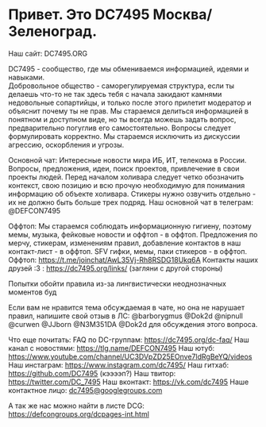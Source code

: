 # Привет. Это DC7495 Москва/Зеленоград.

Наш сайт: DC7495.ORG

DC7495 - сообщество, где мы обмениваемся информацией, идеями и навыками.\
Добровольное общество - саморегулируемая структура, если ты делаешь что-то не так здесь тебя с начала закидают камнями недовольные сопартийцы, и только после этого прилетит модератор и объяснит почему ты не прав.
Мы стараемся делиться информацией в понятном и доступном виде, но ты всегда можешь задать вопрос, предварительно погуглив его самостоятельно. Вопросы следует формулировать корректно.
Мы стараемся исключить из дискуссии агрессию, оскорбления и угрозы.

Основной чат:
Интересные новости мира ИБ, ИТ, телекома в России.
Вопросы, предложения, идеи, поиск проектов, привлечение в свои проекты людей.
Перед началом холивара следует четко обозначить контекст, свою позицию и всю прочую необходимую для понимания информацию об объекте холивара.
Стикеры нужно озвучить отдельно - их не должно быть больше трех подряд.
Наш основной чат в телеграм: @DEFCON7495

Оффтоп:
Мы стараемся соблюдать информационную гигиену, поэтому мемы, музыка, фейковые новости и оффтоп - в оффтоп. 
Предложения по мерчу, стикерам, изменениям правил, добавление контактов в наш контакт-лист - в оффтоп.
SFV гифки, мемы, паки стикеров - в оффтоп.
Оффтоп: https://t.me/joinchat/AwL35Vj-Rh8RSDG18Ukq6A
Контакты наших друзей :3 : https://dc7495.org/links/ (загляни с другой стороны)

Попытки обойти правила из-за лингвистически неоднозначных моментов буд

Если вам не нравится тема обсуждаемая в чате, но она не нарушает правил, напишите свой отзыв в ЛС: 
@barborygmus @Dok2d @nipnull 
@curwen @JJborn @N3M351DA @Dok2d для обсуждения этого вопроса.

Что еще почитать:
FAQ по DC-группам: https://dc7495.org/dc-faq/
Наш канал с новостями: https://tlg.name/DEFCON7495
Наш ютуб: https://www.youtube.com/channel/UC3DVpZD25EOnve7ldRgBeYQ/videos
Наш инстаграм: https://www.instagram.com/dc7495/
Наш гитхаб: https://github.com/DC7495 (кээээп?)
Наш твитор: https://twitter.com/DC_7495
Наш вконтакт: https://vk.com/dc7495
Наше контактное лицо: dc7495@googlegroups.com

А так же нас можно найти в листе DCG: https://defcongroups.org/dcpages-int.html
